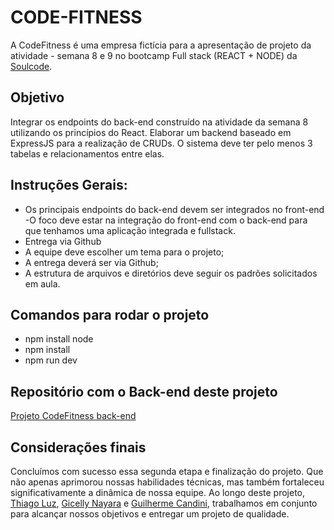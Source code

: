 # CODE-FITNESS
A CodeFitness é uma empresa fictícia para a apresentação de projeto da atividade - semana 8 e 9 no bootcamp Full stack (REACT + NODE) da [Soulcode](https://soulcode.com/).

## Objetivo
 Integrar os endpoints do back-end construído na atividade da semana 8 utilizando os princípios do     React.
 Elaborar um backend baseado em ExpressJS para a realização de CRUDs. O sistema deve ter pelo menos 3 tabelas e relacionamentos entre elas.

## Instruções Gerais:
- Os principais endpoints do back-end devem ser integrados no front-end
-O foco deve estar na integração do front-end com o back-end para que tenhamos uma aplicação integrada e fullstack.
- Entrega via Github
- A equipe deve escolher um tema para o projeto;
- A entrega deverá ser via Github;
- A estrutura de arquivos e diretórios deve seguir os padrões solicitados em aula.

## Comandos para rodar o projeto
- npm install node
- npm install
- npm run dev

## Repositório com o Back-end deste projeto
[Projeto CodeFitness back-end](https://github.com/gicellyn/Projeto-CodeFitness)

## Considerações finais
Concluímos com sucesso essa segunda etapa e finalização do projeto. Que não apenas aprimorou nossas habilidades técnicas, mas também fortaleceu significativamente a dinâmica de nossa equipe. Ao longo deste projeto, [Thiago Luz](https://github.com/thiagoluznascimento), [Gicelly Nayara](https://github.com/gicellyn) e [Guilherme Candini](https://github.com/GuiCandini), trabalhamos em conjunto para alcançar nossos objetivos e entregar um projeto de qualidade.
